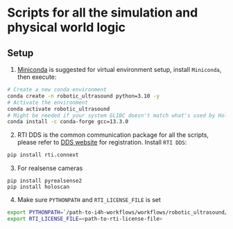 # Scripts for all the simulation and physical world logic

## Setup
1. [Miniconda](https://docs.anaconda.com/miniconda/install/#quick-command-line-install)
is suggested for virtual environment setup, install `Miniconda`, then execute:
```sh
# Create a new conda environment
conda create -n robotic_ultrasound python=3.10 -y
# Activate the environment
conda activate robotic_ultrasound
# Might be needed if your system GLIBC doesn't match what's used by Holoscan
conda install -c conda-forge gcc=13.3.0
```

2. RTI DDS is the common communication package for all the scripts,
please refer to [DDS website](https://www.rti.com/products) for registration.
Install `RTI DDS`:
```sh
pip install rti.connext
```
3. For realsense cameras
```
pip install pyrealsense2
pip install holoscan
```

4. Make sure `PYTHONPATH` and `RTI_LICENSE_FILE` is set
```sh
export PYTHONPATH=`/path-to-i4h-workflows/workflows/robotic_ultrasound/scripts`
export RTI_LICENSE_FILE=<path-to-rti-license-file>
```
